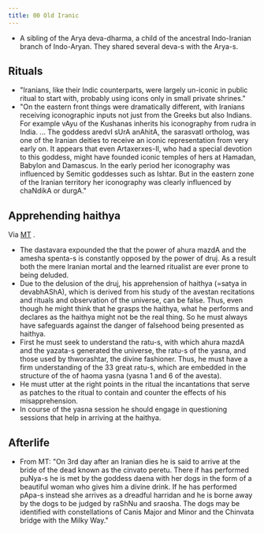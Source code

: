 ```yaml
---
title: 00 Old Iranic
---
```


- A sibling of the Arya deva-dharma, a child of the ancestral Indo-Iranian branch of Indo-Aryan. They shared several deva-s with the Arya-s.

## Rituals
- "Iranians, like their Indic counterparts, were largely un-iconic in public ritual to start with, probably using icons only in small private shrines."
- "On the eastern front things were dramatically different, with Iranians receiving iconographic inputs not just from the Greeks but also Indians. For example vAyu of the Kushanas inherits his iconography from rudra in India. ...  The goddess aredvI sUrA anAhitA, the sarasvatI ortholog, was one of the Iranian deities to receive an iconic representation from very early on. It appears that even Artaxerxes-II, who had a special devotion to this goddess, might have founded iconic temples of hers at Hamadan, Babylon and Damascus. In the early period her iconography was influenced by Semitic goddesses such as Ishtar. But in the eastern zone of the Iranian territory her iconography was clearly influenced by chaNdikA or durgA."

## Apprehending haithya
Via [MT](https://manasataramgini.wordpress.com/2012/06/16/the-broken-chain-and-the-chain-of-knowledge/) .

- The dastavara expounded the that the power of ahura mazdA and the amesha spenta-s is constantly opposed by the power of druj. As a result both the mere Iranian mortal and the learned ritualist are ever prone to being deluded. 
- Due to the delusion of the druj, his apprehension of haithya (=satya in devabhAShA), which is derived from his study of the avestan recitations and rituals and observation of the universe, can be false. Thus, even though he might think that he grasps the haithya, what he performs and declares as the haithya might not be the real thing. So he must always have safeguards against the danger of falsehood being presented as haithya.
- First he must seek to understand the ratu-s, with which ahura mazdA and the yazata-s generated the universe, the ratu-s of the yasna, and those used by thworashtar, the divine fashioner. Thus, he must have a firm understanding of the 33 great ratu-s, which are embedded in the structure of the of haoma yasna (yasna 1 and 6 of the avesta).
- He must utter at the right points in the ritual the incantations that serve as patches to the ritual to contain and counter the effects of his misapprehension.
- In course of the yasna session he should engage in questioning sessions that help in arriving at the haithya.

## Afterlife
- From MT: "On 3rd day after an Iranian dies he is said to arrive at the bride of the dead known as the cinvato peretu. There if has performed puNya-s he is met by the goddess daena with her dogs in the form of a beautiful woman who gives him a divine drink. If he has performed pApa-s instead she arrives as a dreadful harridan and he is borne away by the dogs to be judged by raShNu and sraosha. The dogs may be identified with constellations of Canis Major and Minor and the Chinvata bridge with the Milky Way."
